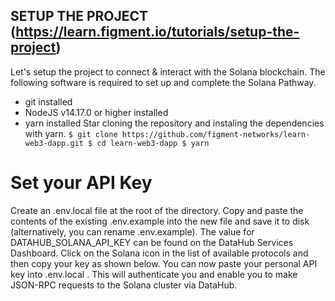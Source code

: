SETUP THE PROJECT 
(https://learn.figment.io/tutorials/setup-the-project)
-------------------------------------
Let's setup the project to connect & interact with the Solana blockchain.
The following software is required to set up and complete the Solana Pathway.
  - git installed
  - NodeJS v14.17.0 or higher installed
  - yarn installed
Star cloning the repository and instaling the dependencies with yarn.
`
$ git clone https://github.com/figment-networks/learn-web3-dapp.git
$ cd learn-web3-dapp
$ yarn
`

# Set your API Key
Create an .env.local file at the root of the directory. Copy and paste the contents of the existing .env.example into the new file and save it to disk (alternatively, you can rename .env.example).
The value for DATAHUB_SOLANA_API_KEY can be found on the DataHub Services Dashboard. Click on the Solana icon in the list of available protocols and then copy your key as shown below. You can now paste your personal API key into .env.local . This will authenticate you and enable you to make JSON-RPC requests to the Solana cluster via DataHub.